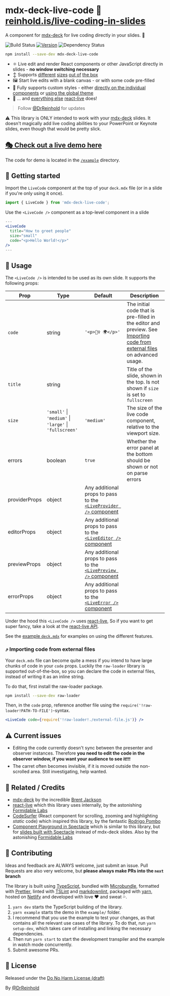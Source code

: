 # mdx-deck-live-code 🤯 [reinhold.is/live-coding-in-slides](https://reinhold.is/live-coding-in-slides)

<!-- gif -->

A component for [mdx-deck](https://github.com/jxnblk/mdx-deck) for live coding directly in your slides. 🤯

![Build Status](https://img.shields.io/circleci/project/github/JReinhold/mdx-deck-live-code/master.svg?style=flat-square)
[![Version](https://img.shields.io/npm/v/mdx-deck-live-code.svg?style=flat-square)](https://www.npmjs.com/package/mdx-deck-live-code)
![Dependency Status](https://img.shields.io/librariesio/github/jreinhold/mdx-deck-live-code.svg?style=flat-square)

```bash
npm install --save-dev mdx-deck-live-code
```

- ⚛️ Live edit and render React components or other JavaScript directly in slides - **no window switching necessary**
- ↕️ Supports
  [different](https://reinhold.is/live-coding-in-slides/#2)
  [sizes](https://reinhold.is/live-coding-in-slides/#3)
  [out of](https://reinhold.is/live-coding-in-slides/#4)
  [the box](https://reinhold.is/live-coding-in-slides/#5)
- 🖼 Start live edits with a blank canvas - or with some code pre-filled
- 🎨 Fully supports custom styles - either [directly on the individual components](https://reinhold.is/live-coding-in-slides/#6) or [using the global theme](https://reinhold.is/live-coding-in-slides/#7)
- 👏 ... and [everything else](https://reinhold.is/live-coding-in-slides/#11) [react-live](https://github.com/FormidableLabs/react-live) does!

> Follow [@DrReinhold](https://twitter.com/DrReinhold) for updates

⚠️ This library is ONLY intended to work with your [mdx-deck](https://github.com/jxnblk/mdx-deck) slides. It doesn't magically add live coding abilities to your PowerPoint or Keynote slides, even though that would be pretty slick.

## [🎭 Check out a live demo here](https://reinhold.is/live-coding-in-slides)

The code for demo is located in the [`/example`](/example) directory.

## 🐣 Getting started

Import the `LiveCode` component at the top of your `deck.mdx` file (or in a slide if you're only using it once).

```js
import { LiveCode } from 'mdx-deck-live-code';
```

Use the `<LiveCode />` component as a top-level component in a slide

```jsx
---
<LiveCode
  title="How to greet people"
  size="small"
  code="<p>Hello World!</p>"
/>
---
```

## 🐓 Usage

The `<LiveCode />` is intended to be used as its own slide.
It supports the following props:

| Prop          | Type                                                   | Default                                                                                                                        | Description                                                                                                                                                      |
| ------------- | ------------------------------------------------------ | ------------------------------------------------------------------------------------------------------------------------------ | ---------------------------------------------------------------------------------------------------------------------------------------------------------------- |
| `code`        | string                                                 | `'<p>🙋‍♀️ 🌍</p>'`                                                                                                               | The initial code that is pre-filled in the editor and preview. See [Importing code from external files](#-importing-code-from-external-files) on advanced usage. |
| `title`       | string                                                 |                                                                                                                                | Title of the slide, shown in the top. Is not shown if `size` is set to `fullscreen`                                                                              |
| `size`        | `'small'` \| `'medium'` \| `'large'` \| `'fullscreen'` | `'medium'`                                                                                                                     | The size of the live code component, relative to the viewport size.                                                                                              |
| errors        | boolean                                                | `true`                                                                                                                         | Whether the error panel at the bottom should be shown or not on parse errors                                                                                     |
| providerProps | object                                                 | Any additional props to pass to the [`<LiveProvider />` component](https://github.com/FormidableLabs/react-live#liveprovider-) |
| editorProps   | object                                                 | Any additional props to pass to the [`<LiveEditor />` component](https://github.com/FormidableLabs/react-live#liveeditor-)     |
| previewProps  | object                                                 | Any additional props to pass to the [`<LivePreview />` component](https://github.com/FormidableLabs/react-live#livepreview-)   |
| errorProps    | object                                                 | Any additional props to pass to the [`<LiveError />` component](https://github.com/FormidableLabs/react-live#liveerror-)       |

Under the hood this `<LiveCode />` uses [react-live](https://github.com/FormidableLabs/react-live), So if you want to get super fancy, take a look at the [react-live API](https://github.com/FormidableLabs/react-live#api).

See the [example `deck.mdx`](/example/deck.mdx) for examples on using the different features.

### ⤴ Importing code from external files

Your `deck.mdx` file can become quite a mess if you intend to have large chunks of code in your `code` props. Luckily the `raw-loader` library is supported out-of-the-box, so you can declare the code in external files, instead of writing it as an inline string.

To do that, first install the raw-loader package.

```bash
npm install --save-dev raw-loader
```

Then, in the `code` prop, reference another file using the `require('!raw-loader!PATH-TO-FILE')`-syntax.

```jsx
<LiveCode code={require('!raw-loader!./external-file.js')} />
```

## ⚠️ Current issues

- Editing the code currently doesn't sync between the presenter and observer instances. Therefore **you need to edit the code in the observer window, if you want your audience to see it**❗️❗️❗️
- The carret often becomes invisible, if it is moved outside the non-scrolled area. Still investigating, help wanted.

## 🙏 Related / Credits

- [mdx-deck](https://github.com/jxnblk/mdx-deck) by the incredible [Brent Jackson](https://jxnblk.com/)
- [react-live](https://github.com/FormidableLabs/react-live) which this library uses internally, by the astonishing [Formidable Labs](https://formidable.com/)
- [CodeSurfer](https://github.com/pomber/code-surfer) (React component for scrolling, zooming and highlighting _static_ code) which inspired this library, by the fantastic [Rodrigo Pombo](https://twitter.com/pomber)
- [Component Playground in Spectacle](https://github.com/FormidableLabs/spectacle#component-playground) which is similar to this library, but for [slides built with Spectacle](https://github.com/FormidableLabs/spectacle) instead of mdx-deck slides. Also by the astonishing [Formidable Labs](https://formidable.com/)

## 🤝 Contributing

Ideas and feedback are ALWAYS welcome, just submit an issue.
Pull Requests are also very welcome, but **please always make PRs into the `next` branch**

The library is built using [TypeScript](https://www.typescriptlang.org), bundled with [Microbundle](https://github.com/developit/microbundle), formatted with [Prettier](https://prettier.io/), linted with [TSLint](https://palantir.github.io/tslint/) and [markdownlint](https://github.com/DavidAnson/markdownlint), packaged with [yarn](https://yarnpkg.com), hosted on [Netlify](https://www.netlify.com/) and developed with love ❤️ and sweat 💦.

1. `yarn dev` starts the TypeScript building of the library.
2. `yarn example` starts the demo in the `example/` folder.
3. I recommend that you use the example to test your changes, as that contains all the relevant use cases of the library. To do that, run `yarn setup-dev`, which takes care of installing and linking the necessary dependencies.
4. Then run `yarn start` to start the development transpiler and the example in watch mode concurrently.
5. Submit awesome PRs.

## 📝 License

Released under the [Do No Harm License (draft)](https://github.com/raisely/NoHarm)

By [@DrReinhold](https://twitter.com/DrReinhold)
